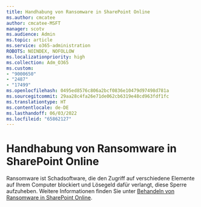 ```yaml
---
title: Handhabung von Ransomware in SharePoint Online
ms.author: cmcatee
author: cmcatee-MSFT
manager: scotv
ms.audience: Admin
ms.topic: article
ms.service: o365-administration
ROBOTS: NOINDEX, NOFOLLOW
ms.localizationpriority: high
ms.collection: Adm_O365
ms.custom:
- "9000650"
- "2487"
- "17499"
ms.openlocfilehash: 0495ed8576c806a2bcf0836e10479d97498d781a
ms.sourcegitcommit: 29aa28c4fa26e71de062cb6319e48cd963fdf1fc
ms.translationtype: HT
ms.contentlocale: de-DE
ms.lasthandoff: 06/03/2022
ms.locfileid: "65862127"
---
```

# <a name="handling-ransomware-in-sharepoint-online"></a>Handhabung von Ransomware in SharePoint Online

Ransomware ist Schadsoftware, die den Zugriff auf verschiedene Elemente auf Ihrem Computer blockiert und Lösegeld dafür verlangt, diese Sperre aufzuheben. Weitere Informationen finden Sie unter [Behandeln von Ransomware in SharePoint Online](https://docs.microsoft.com/sharepoint/troubleshoot/security/handling-ransomware-in-sharepoint-online).
